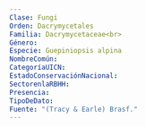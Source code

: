 ```yaml
---
Clase: Fungi
Orden: Dacrymycetales
Familia: Dacrymycetaceae<br>
Género: 
Especie: Guepiniopsis alpina
NombreComún: 
CategoríaUICN: 
EstadoConservaciónNacional: 
SectorenlaRBHH: 
Presencia: 
TipoDeDato: 
Fuente: "(Tracy & Earle) Brasf."
---
```

